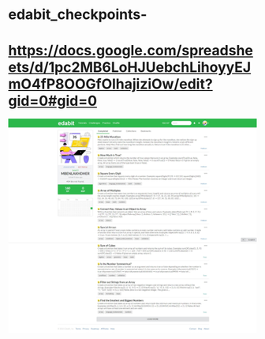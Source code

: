 # edabit_checkpoints-
# https://docs.google.com/spreadsheets/d/1pc2MB6LoHJUebchLihoyyEJmO4fP8OOGfOlhajiziOw/edit?gid=0#gid=0
![EDABIT CHECKPOINT JAVASCRIPT](./Edabit%20ScreenShot.jpeg)